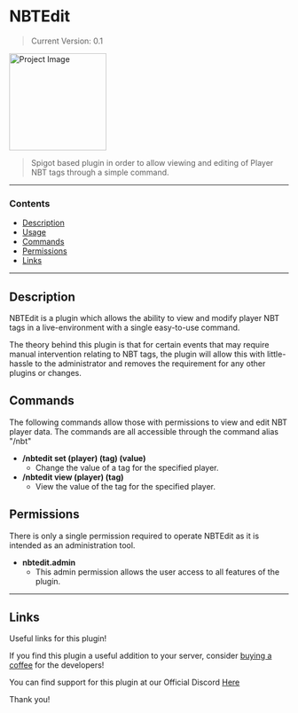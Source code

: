 # NBTEdit
>Current Version: 0.1

<img align="centre" alt="Project Image" width="175px" src="https://i.imgur.com/5Igpcyn.png" />

<br />

> Spigot based plugin in order to allow viewing and editing of Player NBT tags through a simple command.

---

### Contents
- [Description](#description)
- [Usage](#usage)
- [Commands](#commands)
- [Permissions](#permissions)
- [Links](#links)

---

## Description

NBTEdit is a plugin which allows the ability to view and modify player NBT tags in a live-environment with a single easy-to-use command.

The theory behind this plugin is that for certain events that may require manual intervention relating to NBT tags, the plugin will allow this with little-hassle to the administrator and removes the requirement for any other plugins or changes.

## Commands

The following commands allow those with permissions to view and edit NBT player data.
The commands are all accessible through the command alias "/nbt"

- **/nbtedit set (player) (tag) (value)**
  - Change the value of a tag for the specified player.
- **/nbtedit view (player) (tag)**
  - View the value of the tag for the specified player.

## Permissions

There is only a single permission required to operate NBTEdit as it is intended as an administration tool.

- **nbtedit.admin**
  - This admin permission allows the user access to all features of the plugin.

---

## Links

Useful links for this plugin!

If you find this plugin a useful addition to your server, consider [buying a coffee](https://www.buymeacoffee.com/retrixa) for the developers!

You can find support for this plugin at our Official Discord [Here](https://discord.com/invite/KNFD3KdfEA)

Thank you!